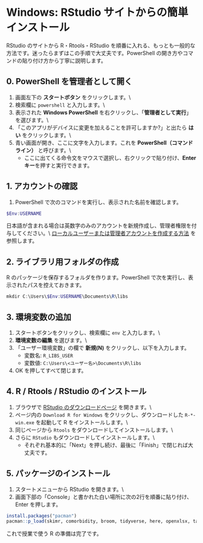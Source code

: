 # Windows: RStudio サイトからの簡単インストール

RStudio のサイトから R・Rtools・RStudio を順番に入れる、もっとも一般的な方法です。迷ったらまずはこの手順で大丈夫です。PowerShell の開き方やコマンドの貼り付け方から丁寧に説明します。

## 0. PowerShell を管理者として開く

1. 画面左下の **スタートボタン** をクリックします。\\
2. 検索欄に `powershell` と入力します。\\
3. 表示された **Windows PowerShell** を右クリックし、「**管理者として実行**」を選びます。\\
4. 「このアプリがデバイスに変更を加えることを許可しますか?」と出たら **はい** をクリックします。\\
5. 青い画面が開き、ここに文字を入力します。これを **PowerShell（コマンドライン）** と呼びます。\\
   - ここに出てくる命令文をマウスで選択し、右クリックで貼り付け、**Enter キー**を押すと実行できます。

## 1. アカウントの確認

1. PowerShell で次のコマンドを実行し、表示された名前を確認します。

```powershell
$Env:USERNAME
```

日本語が含まれる場合は英数字のみのアカウントを新規作成し、管理者権限を付与してください。\\
[ローカルユーザーまたは管理者アカウントを作成する方法](https://support.microsoft.com/ja-jp/windows/create-a-local-user-or-administrator-account-in-windows-20f7d0d1-70f5-4102-9039-0a5a603b005e) を参照します。

## 2. ライブラリ用フォルダの作成

R のパッケージを保存するフォルダを作ります。PowerShell で次を実行し、表示されたパスを控えておきます。

```powershell
mkdir C:\Users\$Env:USERNAME\Documents\R\libs
```

## 3. 環境変数の追加

1. スタートボタンをクリックし、検索欄に `env` と入力します。\\
2. **環境変数の編集** を選びます。\\
3. 「ユーザー環境変数」の欄で **新規(N)** をクリックし、以下を入力します。
   - 変数名: `R_LIBS_USER`
   - 変数値: `C:\Users\<ユーザー名>\Documents\R\libs`
4. OK を押してすべて閉じます。

## 4. R / Rtools / RStudio のインストール

1. ブラウザで [RStudio のダウンロードページ](https://posit.co/download/rstudio-desktop/) を開きます。\\
2. ページ内の `Download R for Windows` をクリックし、ダウンロードした `R-*-win.exe` を起動して R をインストールします。\\
3. 同じページから `Rtools` をダウンロードしてインストールします。\\
4. さらに `RStudio` もダウンロードしてインストールします。\\
   - それぞれ基本的に「Next」を押し続け、最後に「Finish」で閉じれば大丈夫です。

## 5. パッケージのインストール

1. スタートメニューから RStudio を開きます。\\
2. 画面下部の「Console」と書かれた白い場所に次の2行を順番に貼り付け、Enter を押します。

```r
install.packages("pacman")
pacman::p_load(skimr, comorbidity, broom, tidyverse, here, openxlsx, tableone)
```

これで授業で使う R の準備は完了です。
